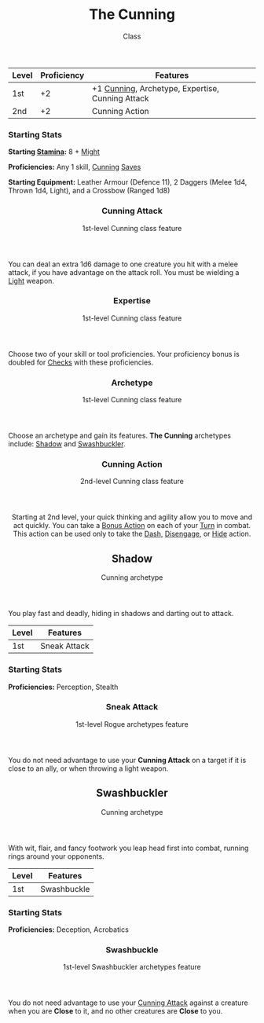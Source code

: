 <header>

# The Cunning

<p class="subheading">Class</p>

</header>

| Level | Proficiency | Features  |
| ----  | ----------- |- |
| 1st   | +2          | +1 [Cunning](pages/characters/attributes.md?id=cunning), Archetype, Expertise, Cunning Attack |
| 2nd   | +2          | Cunning Action |

### Starting Stats

**Starting [Stamina](pages/combat/stamina.md):** 8 + [Might](pages/characters/attributes.md?id=might)

**Proficiencies:** Any 1 skill, [Cunning](pages/characters/attributes.md?id=cunning) [Saves](pages/rules/rolling/saves.md)

**Starting Equipment:** Leather Armour (Defence 11), 2 Daggers (Melee 1d4, Thrown 1d4, Light), and a Crossbow (Ranged 1d8)

<header>

### Cunning Attack

<p class="subheading">1st-level Cunning class feature</p>

</header>

You can deal an extra 1d6 damage to one creature you hit with a melee attack, if you have advantage on the attack roll. You must be wielding a [Light](pages/combat/attacks.md?id=describing-attacks) weapon.

<header>

### Expertise

<p class="subheading">1st-level Cunning class feature</p>

</header>

Choose two of your skill or tool proficiencies. Your proficiency bonus is doubled for [Checks](pages/rules/rolling/checks.md) with these proficiencies.

<header>

### Archetype

<p class="subheading">1st-level Cunning class feature</p>

</header>

Choose an archetype and gain its features. **The Cunning** archetypes include: [Shadow](pages/classes/cunning.md?id=shadow) and [Swashbuckler](pages/classes/cunning.md?id=swashbuckler).

<header>

<header>

### Cunning Action

<p class="subheading">2nd-level Cunning class feature</p>

</header>

Starting at 2nd level, your quick thinking and agility allow you to move and act quickly. You can take a [Bonus Action](../../pages/combat/bonus-actions.md) on each of your [Turn](../../pages/combat/order.md) in combat. This action can be used only to take the [Dash](../../pages/combat/actions.md#dash), [Disengage](../../pages/combat/actions.md#disengage), or [Hide](../../pages/combat/actions.md#hide) action.

## Shadow

<p class="subheading">Cunning archetype</p>

</header>

You play fast and deadly, hiding in shadows and darting out to attack.

| Level | Features |
| ----  | - |
| 1st   | Sneak Attack |

### Starting Stats

**Proficiencies:** Perception, Stealth

<header>

### Sneak Attack

<p class="subheading">1st-level Rogue archetypes feature</p>

</header>

You do not need advantage to use your **Cunning Attack** on a target if it is close to an ally, or when throwing a light weapon.

<header>

## Swashbuckler

<p class="subheading">Cunning archetype</p>

</header>

With wit, flair, and fancy footwork you leap head first into combat, running rings around your opponents.

| Level | Features
| ----  | -
| 1st   | Swashbuckle

### Starting Stats

**Proficiencies:** Deception, Acrobatics

<header>

### Swashbuckle

<p class="subheading">1st-level Swashbuckler archetypes feature</p>

</header>

You do not need advantage to use your [Cunning Attack](#cunning-attack) against a creature when you are **Close** to it, and no other creatures are **Close** to you.
